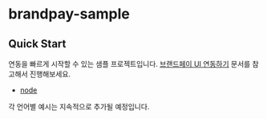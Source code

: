 # brandpay-sample

## Quick Start

연동을 빠르게 시작할 수 있는 샘플 프로젝트입니다. [브랜드페이 UI 연동하기](https://docs.tosspayments.com/guides/brandpay/integration) 문서를 참고해서 진행해보세요.

- [node](https://github.com/tosspayments/brandpay-sample/tree/main/quickstart/node)

각 언어별 예시는 지속적으로 추가될 예정입니다.
